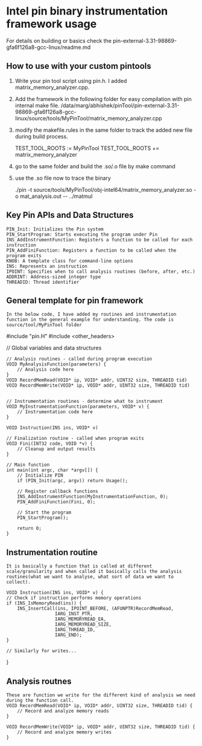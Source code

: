 # Intel pin binary instrumentation framework usage 

For details on building or basics check the pin-external-3.31-98869-gfa6f126a8-gcc-linux/readme.md

## How to use with your custom pintools

1. Write your pin tool script using pin.h. I added matrix_memory_analyzer.cpp.

2. Add the framework in the following folder for easy compilation with pin internal make file.
    /data/marg/abhishek/pinTool/pin-external-3.31-98869-gfa6f126a8-gcc-linux/source/tools/MyPinTool/matrix_memory_analyzer.cpp

3. modify the makefile.rules in the same folder to track the added new file during build process.

    TEST_TOOL_ROOTS := MyPinTool
    TEST_TOOL_ROOTS += matrix_memory_analyzer

4. go to the same folder and build the .so/.o file by make command

5. use the .so file now to trace the binary 

    ./pin -t source/tools/MyPinTool/obj-intel64/matrix_memory_analyzer.so -o mat_analysis.out -- ../matmul



## Key Pin APIs and Data Structures

    PIN_Init: Initializes the Pin system
    PIN_StartProgram: Starts executing the program under Pin
    INS_AddInstrumentFunction: Registers a function to be called for each instruction
    PIN_AddFiniFunction: Registers a function to be called when the program exits
    KNOB: A template class for command-line options
    INS: Represents an instruction
    IPOINT: Specifies when to call analysis routines (before, after, etc.)
    ADDRINT: Address-sized integer type
    THREADID: Thread identifier

## General template for pin framework 
    In the below code, I have added my routines and instrumentation function in the general example for understanding. The code is source/tool/MyPinTool folder
 
 #include "pin.H"
#include <other_headers>

// Global variables and data structures

    // Analysis routines - called during program execution
    VOID MyAnalysisFunction(parameters) {
        // Analysis code here
    }
    VOID RecordMemRead(VOID* ip, VOID* addr, UINT32 size, THREADID tid)
    VOID RecordMemWrite(VOID* ip, VOID* addr, UINT32 size, THREADID tid)


    // Instrumentation routines - determine what to instrument
    VOID MyInstrumentationFunction(parameters, VOID* v) {
        // Instrumentation code here
    }

    VOID Instruction(INS ins, VOID* v)

    // Finalization routine - called when program exits
    VOID Fini(INT32 code, VOID *v) {
        // Cleanup and output results
    }

    // Main function
    int main(int argc, char *argv[]) {
        // Initialize PIN
        if (PIN_Init(argc, argv)) return Usage();
        
        // Register callback functions
        INS_AddInstrumentFunction(MyInstrumentationFunction, 0);
        PIN_AddFiniFunction(Fini, 0);
        
        // Start the program
        PIN_StartProgram();
        
        return 0;
    }


## Instrumentation routine 
    It is basically a function that is called at different scale/granularity and when called it basically calls the analysis routines(what we want to analyse, what sort of data we want to collect).  

    VOID Instruction(INS ins, VOID* v) {
    // Check if instruction performs memory operations
    if (INS_IsMemoryRead(ins)) {
        INS_InsertCall(ins, IPOINT_BEFORE, (AFUNPTR)RecordMemRead,
                      IARG_INST_PTR,
                      IARG_MEMORYREAD_EA,
                      IARG_MEMORYREAD_SIZE,
                      IARG_THREAD_ID,
                      IARG_END);
    }
    
    // Similarly for writes...
}

## Analysis routnes 
    These are function we write for the different kind of analysis we need during the function call.
    VOID RecordMemRead(VOID* ip, VOID* addr, UINT32 size, THREADID tid) {
        // Record and analyze memory reads
    }

    VOID RecordMemWrite(VOID* ip, VOID* addr, UINT32 size, THREADID tid) {
        // Record and analyze memory writes
    }
